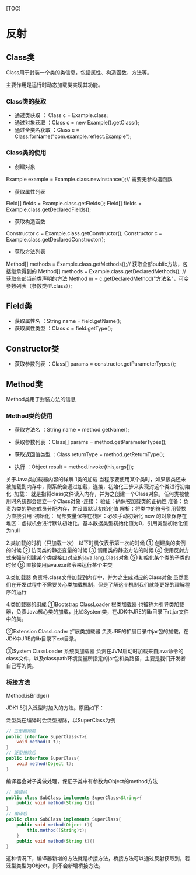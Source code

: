 [TOC]

# 反射

## Class类

Class用于封装一个类的类信息，包括属性、构造函数、方法等。

主要作用是运行时动态加载类实现其功能。

### Class类的获取

- 通过类获取 ： Class c = Example.class;
- 通过对象获取 ：Class c = new Example().getClass();
- 通过全类名获取 ：Class c = Class.forName("com.example.reflect.Example");

### Class类的使用

- 创建对象

Example example = Example.class.newInstance();// 需要无参构造函数

- 获取属性列表

Field[] fields = Example.class.getFields();
Field[] fields = Example.class.getDeclaredFields();

- 获取构造函数

Constructor c = Example.class.getConstructor();
Constructor c = Example.class.getDeclaredConstructor();

- 获取方法列表

Method[] methods = Example.class.getMethods();// 获取全部public方法，包括继承得到的
Method[] methods = Example.class.getDeclaredMethods(); // 获取全部当前类声明的方法
Method m = c.getDeclaredMethod("方法名"，可变参数列表（参数类型.class）);

## Field类

- 获取属性名 ：String name = field.getName();
- 获取属性类型 ：Class c = field.getType();

## Constructor类

- 获取参数列表 ：Class[] params = constructor.getParameterTypes();

## Method类

Method类用于封装方法的信息

### Method类的使用

- 获取方法名 ：String name = method.getName();
- 获取参数列表 ：Class[] params = method.getParameterTypes();
- 获取返回值类型 ：Class returnType = method.getReturnType();

- 执行 ：Object result = method.invoke(this,args[]);






关于Java类加载器内容的详解
1类的加载
当程序要使用某个类时，如果该类还未被加载到内存中，则系统会通过加载，连接，初始化三步来实现对这个类进行初始化
·加载：
       就是指将class文件读入内存，并为之创建一个Class对象，任何类被使用时系统都会建立一个Class对象
·连接：
       验证：确保被加载类的正确性
       准备：负责为类的静态成员分配内存，并设置默认初始化值
       解析：将类中的符号引用替换为直接引用
·初始化：
        局部变量保存在栈区：必须手动初始化
        new 的对象保存在堆区：虚拟机会进行默认初始化，基本数据类型初始化值为0，引用类型初始化值为null

2.类加载的时机（只加载一次）
以下时机仅表示第一次的时候
① 创建类的实例的时候
② 访问类的静态变量的时候
③ 调用类的静态方法的时候
④ 使用反射方式来强制创建某个类或接口对应的java.lang.Class对象
⑤ 初始化某个类的子类的时候
⑥ 直接使用java.exe命令来运行某个主类

3.类加载器
负责将.class文件加载到内存中，并为之生成对应的Class对象
虽然我们在开发过程中不需要关心类加载机制，但是了解这个机制我们就能更好的理解程序的运行

4.类加载器的组成
①Bootstrap ClassLoader 根类加载器
也被称为引导类加载器，负责Java核心类的加载，比如System类，在JDK中JRE的lib目录下rt.jar文件中的类。

②Extension ClassLoader 扩展类加载器
负责JRE的扩展目录中jar包的加载，在JDK中JRE的lib目录下ext目录。

③System ClassLoader 系统类加载器
负责在JVM启动时加载来自java命令的class文件，以及classpath环境变量所指定的jar包和类路径，主要是我们开发者自己写的类。


### 桥接方法

Method.isBridge()

JDK1.5引入泛型时加入的方法。原因如下：

泛型类在编译时会泛型擦除，以SuperClass为例

```java
// 泛型擦除前
public interface SuperClass<T>{
    void method(T t);
}
// 泛型擦除后
public interface SuperClass{
    void method(Object t);
}
```

编译器会对子类做处理，保证子类中有参数为Object的method方法

```java
// 编译前
public class SubClass implements SuperClass<String>{
    public void method(String t){}
}
// 编译后
public class SubClass implements SuperClass{
    public void method(Object t){
        this.method((String)t);
    }
    public void method(String t){}
}
```

这种情况下，编译器新增的方法就是桥接方法，桥接方法可以通过反射获取到，若泛型类型为Object，则不会新增桥接方法。